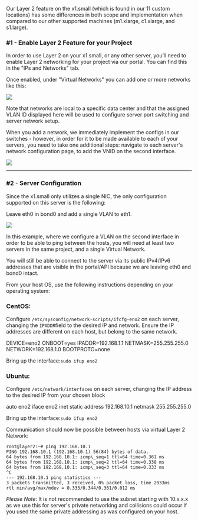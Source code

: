<!--<meta>
{
    "title":"x1.small Layer 2 Configuration",
    "description":"How to configure layer 2 on the x1.small.",
    "date": "2019/09/20",
    "tag":["layer 2", "another tag"]
}
</meta>-->

Our Layer 2 feature on the x1.small (which is found in our 11 custom locations) has some differences in both scope and implementation when compared to our other supported machines (m1.xlarge, c1.xlarge, and s1.large).



### #1 - Enable Layer 2 Feature for your Project



In order to use Layer 2 on your x1.small, or any other server, you’ll need to enable Layer 2 networking for your project via our portal.  You can find this in the "IPs and Networks" tab.  

Once enabled, under "Virtual Networks" you can add one or more networks like this:

![](https://deskpro-cloud.s3.amazonaws.com/files/26944/47/46218APQWHMWZMCBWHSN0-1539907054068.png)



Note that networks are local to a specific data center and that the assigned VLAN ID displayed here will be used to configure server port switching and server network setup.  

When you add a network, we immediately implement the configs in our switches - however, in order for it to be made available to each of your servers, you need to take one additional steps: navigate to each server's network configuration page, to add the VNID on the second interface.

![](https://deskpro-cloud.s3.amazonaws.com/files/26944/47/46220MCHZMKYSTJYDQPR0-1539907056396.png)



---

### #2 - Server Configuration



Since the x1.small only utilizes a single NIC, the only configuration supported on this server is the following:

Leave eth0 in bond0 and add a single VLAN to eth1.  


![](https://deskpro-cloud.s3.amazonaws.com/files/26944/47/46219CQSBXPMHJMBPMQN0-1539907054777.png)



In this example, where we configure a VLAN on the second interface in order to be able to ping between the hosts, you will need at least two servers in the same project, and a single Virtual Network.    

You will still be able to connect to the server via its public IPv4/IPv6 addresses that are visible in the portal/API because we are leaving eth0 and bond0 intact.  

From your host OS, use the following instructions depending on your operating system:



### **CentOS:**  
Configure `/etc/sysconfig/network-scripts/ifcfg-eno2`  on each server, changing the `IPADDR`field to the desired IP and network. Ensure the IP addresses are different on each host, but belong to the same network.

DEVICE=eno2
ONBOOT=yes
IPADDR=192.168.1.1
NETMASK=255.255.255.0
NETWORK=192.168.1.0
BOOTPROTO=none



Bring up the interface:`sudo ifup eno2`



### **Ubuntu:**



Configure `/etc/network/interfaces`  on each server, changing the IP address to the desired IP from your chosen block

auto eno2
iface eno2 inet static
    address 192.168.10.1
    netmask 255.255.255.0



Bring up the interface:`sudo ifup eno2`



Communication should now be possible between hosts via virtual Layer 2 Network:

````
root@layer2:~# ping 192.168.10.1
PING 192.168.10.1 (192.168.10.1) 56(84) bytes of data.
64 bytes from 192.168.10.1: icmp\_seq=1 ttl=64 time=0.361 ms
64 bytes from 192.168.10.1: icmp\_seq=2 ttl=64 time=0.338 ms
64 bytes from 192.168.10.1: icmp\_seq=3 ttl=64 time=0.333 ms
^C
--- 192.168.10.1 ping statistics ---
3 packets transmitted, 3 received, 0% packet loss, time 2033ms
rtt min/avg/max/mdev = 0.333/0.344/0.361/0.012 ms
````


*Please Note*: It is not recommended to use the subnet starting with 10.x.x.x as we use this for server's private networking and collisions could occur if you used the same private addressing as was configured on your host.
